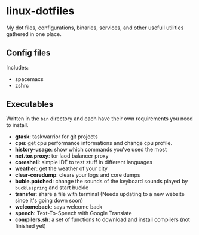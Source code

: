 # linux-dotfiles
My dot files, configurations, binaries, services, and other usefull utilities gathered in one place.

## Config files
Includes:

- spacemacs
- zshrc

## Executables
Written in the `bin` directory and each have their own requirements you need to install.

- __gtask__: taskwarrior for git projects
- __cpu__: get cpu performance informations and change cpu profile.
- __history-usage__: show which commands you've used the most
- __net.tor.proxy__: tor laod balancer proxy
- __coreshell__: simple IDE to test stuff in different languages
- __weather__: get the weather of your city
- __clear-coredump__: clears your logs and core dumps
- __buble.patched__: change the sounds of the keyboard sounds played by `bucklespring` and start buckle
- __transfer__: share a file with terminal (Needs updating to a new website since it's going down soon)
- __welcomeback__: says welcome back
- __speech__: Text-To-Speech with Google Translate
- __compilers.sh__: a set of functions to download and install compilers (not finished yet)

